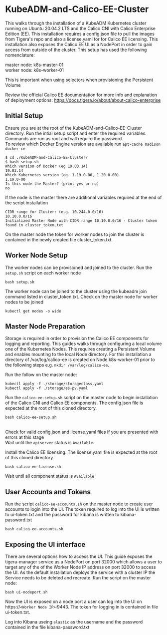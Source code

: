 # KubeADM-and-Calico-EE-Cluster
This walks through the installation of a KubeADM Kubernetes cluster running on Ubuntu 20.04.2 LTS and the Calico CNI with Calico Enterprise Edition (EE). This installation requires a config.json file to pull the images from Tigera's repo and also a license.yaml for for Calico EE licensing. This installation also exposes the Calico EE UI as a NodePort in order to gain access from outside of the cluster. This setup has used the following nomenclature:

master node: k8s-master-01   
worker node: k8s-worker-01

This is important when using selectors when provisioning the Persistent Volume

Review the official Calico EE documentation for more info and explanation of deployment options: 
https://docs.tigera.io/about/about-calico-enterprise

  
## Initial Setup ##

Ensure you are at the root of the KubeADM-and-Calico-EE-Cluster directory. Run the intial setup script and enter the required variables. Commands are run as root and will require the password.  
To review which Docker Engine version are available run `apt-cache madison docker-ce`  

```
$ cd ./KubeADM-and-Calico-EE-Cluster/
$ bash setup.sh
Which version of Docker (eg 19.03.14)
19.03.14
Which Kubernetes version (eg. 1.19.0-00, 1.20.0-00)
1.19.0-00
Is this node the Master? (print yes or no)
no
```

If the node is the master there are additional variables required at the end of the script installation


```
CIDR range for Cluster: (e.g. 10.244.0.0/16)
10.10.0.0/16
Initialized Master Node with CIDR range 10.10.0.0/16 - Cluster token found in cluster_token.txt
```

On the master node the token for worker nodes to join the cluster is contained in the newly created file cluster_token.txt.

## Worker Node Setup ##
The worker nodes can be provisioned and joined to the cluster. Run the `setup.sh` script on each worker node

```
bash setup.sh
```
The worker node can be joined to the cluster using the kubeadm join command listed in cluster_token.txt. Check on the master node for worker nodes to be joined

```
kubectl get nodes -o wide
```

## Master Node Preparation ##
Storage is required in order to provision the Calico EE components for logging and reporting. This guides walks through configuring a local volume one of the Kubernetes Nodes. This requires creating a Persistant Volume and enables mounting to the local Node directory. For this installation a directory of /var/log/calico-ee is created on Node k8s-worker-01 prior to the following steps e.g. `mkdir /var/log/calico-ee`.   

Run the follow on the master node:

```
kubectl apply -f ./storage/storageclass.yaml
kubectl apply -f ./storage/es-pv.yaml
```

Run the `calico-ee-setup.sh` script on the master node to begin installation of the Calico CNI and Calico EE components. The config.json file is expected at the root of this cloned directory.

```
bash calico-ee-setup.sh
```
\
Check for valid config.json and license.yaml files if you are presented with errors at this stage
\
Wait until the `apiserver` status is `Available`.  
  
Install the Calico EE licensing. The license.yaml file is expected at the root of this cloned directory.   
  
```
bash calico-ee-license.sh
```

Wait until all component status is `Available`    


## User Accounts and Tokens ##

Run the script `calico-ee-accounts.sh` on the master node to create user accounts to login into the UI. The token required to log into the UI is written to ui-token.txt and the password for kibana is written to kibana-password.txt

```
bash calico-ee-accounts.sh
```

## Exposing the UI interface ##

There are several options how to access the UI. This guide exposes the tigera-manager service as a NodePort on port 32000 which allows a user to target any of the of the Worker Node IP address on port 32000 to access the UI. As the default installation deploys the service with a cluster IP the Service needs to be deleted and recreate. Run the script on the master node:

```
bash ui-nodeport.sh
```

Now the UI is exposed on a node port a user can log into the UI on https://`<Worker Node IP>`:9443. The token for logging in is contained in file ui-token.txt.  

Log into Kibana useing `elastic` as the username and the password contained in the file kibana-password.txt



